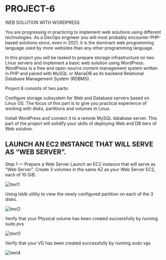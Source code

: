 # PROJECT-6
WEB SOLUTION WITH WORDPRESS

You are progressing in practicing to implement web solutions using different technologies. As a DevOps engineer you will most probably encounter PHP-based solutions since, even in 2021, it is the dominant web programming language used by more websites than any other programming language.

In this project you will be tasked to prepare storage infrastructure on two Linux servers and implement a basic web solution using WordPress. WordPress is a free and open-source content management system written in PHP and paired with MySQL or MariaDB as its backend Relational Database Management System (RDBMS).

Project 6 consists of two parts:

Configure storage subsystem for Web and Database servers based on Linux OS. The focus of this part is to give you practical experience of working with disks, partitions and volumes in Linux.

Install WordPress and connect it to a remote MySQL database server. This part of the project will solidify your skills of deploying Web and DB tiers of Web solution.
## LAUNCH AN EC2 INSTANCE THAT WILL SERVE AS “WEB SERVER”.
Step 1 — Prepare a Web Server
Launch an EC2 instance that will serve as "Web Server". Create 3 volumes in the same AZ as your Web Server EC2, each of 10 GiB.

![text1](https://user-images.githubusercontent.com/108102087/184541329-da4de1d5-9fe2-409c-bacc-5c406fed9b9a.PNG)

Using lsblk utility to view the newly configured partition on each of the 3 disks.

![text2](https://user-images.githubusercontent.com/108102087/184542211-8e2410cb-72ff-4c43-a027-4e4c2eb73aa1.PNG)

Verify that your Physical volume has been created successfully by running sudo pvs

![text3](https://user-images.githubusercontent.com/108102087/184542885-b22301b4-b84a-46d1-b7b5-09c8c79d438b.PNG)

Verify that your VG has been created successfully by running sudo vgs

![text4](https://user-images.githubusercontent.com/108102087/184543377-5791d7ce-a6f1-4bf5-a77d-2de98cd73cf7.PNG)

